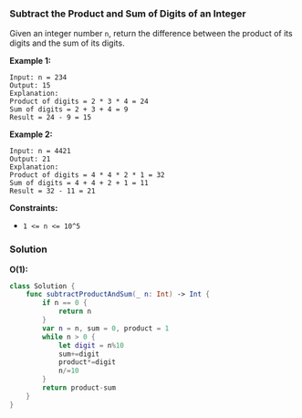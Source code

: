 
### Subtract the Product and Sum of Digits of an Integer

Given an integer number `n`, return the difference between the product of its digits and the sum of its digits.

__Example 1:__
```
Input: n = 234
Output: 15 
Explanation: 
Product of digits = 2 * 3 * 4 = 24 
Sum of digits = 2 + 3 + 4 = 9 
Result = 24 - 9 = 15
```
__Example 2:__
```
Input: n = 4421
Output: 21
Explanation: 
Product of digits = 4 * 4 * 2 * 1 = 32 
Sum of digits = 4 + 4 + 2 + 1 = 11 
Result = 32 - 11 = 21
```

__Constraints:__
* `1 <= n <= 10^5`

### Solution
__O(1):__
```Swift
class Solution {
    func subtractProductAndSum(_ n: Int) -> Int {
        if n == 0 {
            return n
        }
        var n = n, sum = 0, product = 1
        while n > 0 {
            let digit = n%10
            sum+=digit
            product*=digit
            n/=10
        }
        return product-sum
    }
}
```